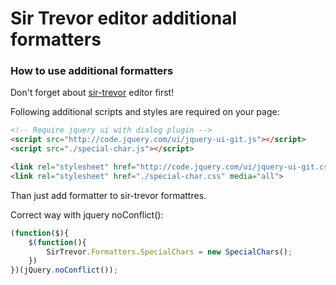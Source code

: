 Sir Trevor editor additional formatters
================

### How to use additional formatters


Don't forget about [sir-trevor](http://madebymany.github.io/sir-trevor-js/) editor first!

Following additional scripts and styles are required on your page:
```html
<!-- Require jquery ui with dialog plugin -->
<script src="http://code.jquery.com/ui/jquery-ui-git.js"></script>
<script src="./special-char.js"></script>

<link rel="stylesheet" href="http://code.jquery.com/ui/jquery-ui-git.css" media="all">
<link rel="stylesheet" href="./special-char.css" media="all">
```

Than just add formatter to sir-trevor formattres.

Correct way with jquery noConflict():
```javascript
(function($){
    $(function(){
        SirTrevor.Formatters.SpecialChars = new SpecialChars();
    })
})(jQuery.noConflict());
```
